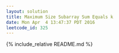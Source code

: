 ```yaml
---
layout: solution
title: Maximum Size Subarray Sum Equals k
date: Mon Apr  4 13:47:37 PDT 2016
leetcode_id: 325
---
```

{% include_relative README.md %}
